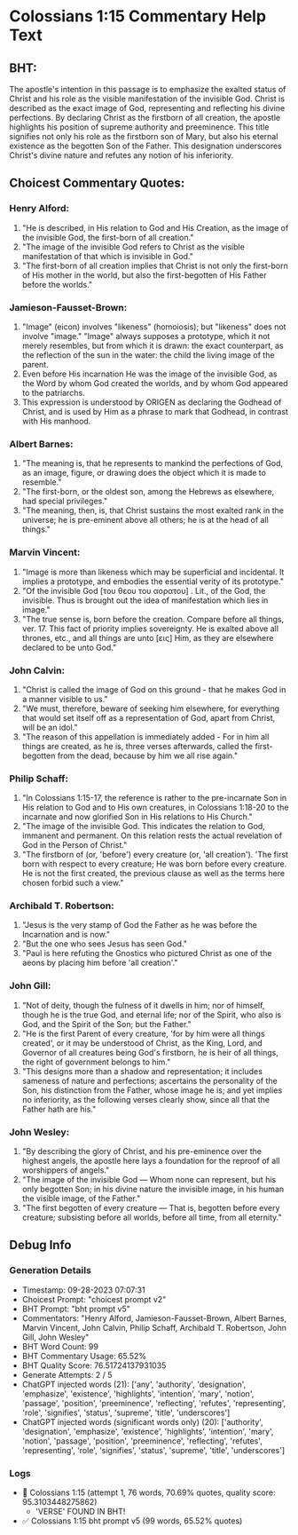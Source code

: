 # Colossians 1:15 Commentary Help Text

## BHT:
The apostle's intention in this passage is to emphasize the exalted status of Christ and his role as the visible manifestation of the invisible God. Christ is described as the exact image of God, representing and reflecting his divine perfections. By declaring Christ as the firstborn of all creation, the apostle highlights his position of supreme authority and preeminence. This title signifies not only his role as the firstborn son of Mary, but also his eternal existence as the begotten Son of the Father. This designation underscores Christ's divine nature and refutes any notion of his inferiority.

## Choicest Commentary Quotes:
### Henry Alford:
1. "He is described, in His relation to God and His Creation, as the image of the invisible God, the first-born of all creation."
2. "The image of the invisible God refers to Christ as the visible manifestation of that which is invisible in God."
3. "The first-born of all creation implies that Christ is not only the first-born of His mother in the world, but also the first-begotten of His Father before the worlds."

### Jamieson-Fausset-Brown:
1. "Image" (eicon) involves "likeness" (homoiosis); but "likeness" does not involve "image." "Image" always supposes a prototype, which it not merely resembles, but from which it is drawn: the exact counterpart, as the reflection of the sun in the water: the child the living image of the parent.
2. Even before His incarnation He was the image of the invisible God, as the Word by whom God created the worlds, and by whom God appeared to the patriarchs.
3. This expression is understood by ORIGEN as declaring the Godhead of Christ, and is used by Him as a phrase to mark that Godhead, in contrast with His manhood.

### Albert Barnes:
1. "The meaning is, that he represents to mankind the perfections of God, as an image, figure, or drawing does the object which it is made to resemble."
2. "The first-born, or the oldest son, among the Hebrews as elsewhere, had special privileges."
3. "The meaning, then, is, that Christ sustains the most exalted rank in the universe; he is pre-eminent above all others; he is at the head of all things."

### Marvin Vincent:
1. "Image is more than likeness which may be superficial and incidental. It implies a prototype, and embodies the essential verity of its prototype." 
2. "Of the invisible God [του θεου του αορατου] . Lit., of the God, the invisible. Thus is brought out the idea of manifestation which lies in image."
3. "The true sense is, born before the creation. Compare before all things, ver. 17. This fact of priority implies sovereignty. He is exalted above all thrones, etc., and all things are unto [εις] Him, as they are elsewhere declared to be unto God."

### John Calvin:
1. "Christ is called the image of God on this ground - that he makes God in a manner visible to us."
2. "We must, therefore, beware of seeking him elsewhere, for everything that would set itself off as a representation of God, apart from Christ, will be an idol."
3. "The reason of this appellation is immediately added - For in him all things are created, as he is, three verses afterwards, called the first-begotten from the dead, because by him we all rise again."

### Philip Schaff:
1. "In Colossians 1:15-17, the reference is rather to the pre-incarnate Son in His relation to God and to His own creatures, in Colossians 1:18-20 to the incarnate and now glorified Son in His relations to His Church."
2. "The image of the invisible God. This indicates the relation to God, immanent and permanent. On this relation rests the actual revelation of God in the Person of Christ."
3. "The firstborn of (or, 'before') every creature (or, 'all creation'). 'The first born with respect to every creature; He was born before every creature. He is not the first created, the previous clause as well as the terms here chosen forbid such a view."


### Archibald T. Robertson:
1. "Jesus is the very stamp of God the Father as he was before the Incarnation and is now."
2. "But the one who sees Jesus has seen God."
3. "Paul is here refuting the Gnostics who pictured Christ as one of the aeons by placing him before 'all creation'."

### John Gill:
1. "Not of deity, though the fulness of it dwells in him; nor of himself, though he is the true God, and eternal life; nor of the Spirit, who also is God, and the Spirit of the Son; but the Father." 
2. "He is the first Parent of every creature, 'for by him were all things created', or it may be understood of Christ, as the King, Lord, and Governor of all creatures being God's firstborn, he is heir of all things, the right of government belongs to him."
3. "This designs more than a shadow and representation; it includes sameness of nature and perfections; ascertains the personality of the Son, his distinction from the Father, whose image he is; and yet implies no inferiority, as the following verses clearly show, since all that the Father hath are his."

### John Wesley:
1. "By describing the glory of Christ, and his pre-eminence over the highest angels, the apostle here lays a foundation for the reproof of all worshippers of angels."
2. "The image of the invisible God — Whom none can represent, but his only begotten Son; in his divine nature the invisible image, in his human the visible image, of the Father."
3. "The first begotten of every creature — That is, begotten before every creature; subsisting before all worlds, before all time, from all eternity."


## Debug Info
### Generation Details
- Timestamp: 09-28-2023 07:07:31
- Choicest Prompt: "choicest prompt v2"
- BHT Prompt: "bht prompt v5"
- Commentators: "Henry Alford, Jamieson-Fausset-Brown, Albert Barnes, Marvin Vincent, John Calvin, Philip Schaff, Archibald T. Robertson, John Gill, John Wesley"
- BHT Word Count: 99
- BHT Commentary Usage: 65.52%
- BHT Quality Score: 76.51724137931035
- Generate Attempts: 2 / 5
- ChatGPT injected words (21):
	['any', 'authority', 'designation', 'emphasize', 'existence', 'highlights', 'intention', 'mary', 'notion', 'passage', 'position', 'preeminence', 'reflecting', 'refutes', 'representing', 'role', 'signifies', 'status', 'supreme', 'title', 'underscores']
- ChatGPT injected words (significant words only) (20):
	['authority', 'designation', 'emphasize', 'existence', 'highlights', 'intention', 'mary', 'notion', 'passage', 'position', 'preeminence', 'reflecting', 'refutes', 'representing', 'role', 'signifies', 'status', 'supreme', 'title', 'underscores']

### Logs
- 🔄 Colossians 1:15 (attempt 1, 76 words, 70.69% quotes, quality score: 95.3103448275862) 
	- 'VERSE' FOUND IN BHT!
- ✅ Colossians 1:15 bht prompt v5 (99 words, 65.52% quotes)